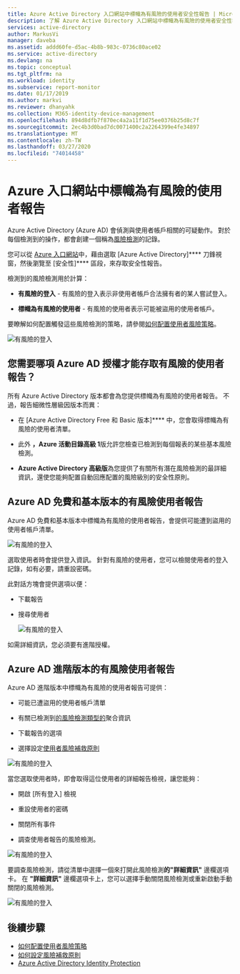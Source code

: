 ```yaml
---
title: Azure Active Directory 入口網站中標幟為有風險的使用者安全性報告 | Microsoft Docs
description: 了解 Azure Active Directory 入口網站中標幟為有風險的使用者安全性報告
services: active-directory
author: MarkusVi
manager: daveba
ms.assetid: addd60fe-d5ac-4b8b-983c-0736c80ace02
ms.service: active-directory
ms.devlang: na
ms.topic: conceptual
ms.tgt_pltfrm: na
ms.workload: identity
ms.subservice: report-monitor
ms.date: 01/17/2019
ms.author: markvi
ms.reviewer: dhanyahk
ms.collection: M365-identity-device-management
ms.openlocfilehash: 894d8dfb7f870ec4a2a11f1d75ee0376b25d8c7f
ms.sourcegitcommit: 2ec4b3d0bad7dc0071400c2a2264399e4fe34897
ms.translationtype: MT
ms.contentlocale: zh-TW
ms.lasthandoff: 03/27/2020
ms.locfileid: "74014458"
---
```

# <a name="users-flagged-for-risk-report-in-the-azure-portal"></a>Azure 入口網站中標幟為有風險的使用者報告

Azure Active Directory (Azure AD) 會偵測與使用者帳戶相關的可疑動作。 對於每個檢測到的操作，都會創建一個稱為[風險檢測](concept-risk-events.md)的記錄。

您可以從 [Azure 入口網站](https://portal.azure.com)中，藉由選取 [Azure Active Directory]**** 刀鋒視窗，然後瀏覽至 [安全性]**** 區段，來存取安全性報告。 

檢測到的風險檢測用於計算：

- **有風險的登入** - 有風險的登入表示非使用者帳戶合法擁有者的某人嘗試登入。 

- **標幟為有風險的使用者** - 有風險的使用者表示可能被盜用的使用者帳戶。 

要瞭解如何配置觸發這些風險檢測的策略，請參閱[如何配置使用者風險策略](../identity-protection/howto-user-risk-policy.md)。 

![有風險的登入](./media/concept-user-at-risk/10.png)


## <a name="what-azure-ad-license-do-you-need-to-access-the-users-at-risk-report"></a>您需要哪項 Azure AD 授權才能存取有風險的使用者報告？  

所有 Azure Active Directory 版本都會為您提供標幟為有風險的使用者報告。 不過，報告細微性層級因版本而異： 

- 在 [Azure Active Directory Free 和 Basic 版本]**** 中，您會取得標幟為有風險的使用者清單。 

- 此外 **，Azure 活動目錄高級 1**版允許您檢查已檢測到每個報表的某些基本風險檢測。 

- **Azure Active Directory 高級版**為您提供了有關所有潛在風險檢測的最詳細資訊，還使您能夠配置自動回應配置的風險級別的安全性原則。


## <a name="users-at-risk-report-for-azure-ad-free-and-basic-editions"></a>Azure AD 免費和基本版本的有風險使用者報告

Azure AD 免費和基本版本中標幟為有風險的使用者報告，會提供可能遭到盜用的使用者帳戶清單。 

![有風險的登入](./media/concept-user-at-risk/03.png)

選取使用者時會提供登入資訊。 針對有風險的使用者，您可以檢閱使用者的登入記錄，如有必要，請重設密碼。

此對話方塊會提供選項以便：

- 下載報告
- 搜尋使用者

    ![有風險的登入](./media/concept-user-at-risk/16.png)

如需詳細資訊，您必須要有進階授權。

## <a name="users-at-risk-report-for-azure-ad-premium-editions"></a>Azure AD 進階版本的有風險使用者報告

Azure AD 進階版本中標幟為有風險的使用者報告可提供：

- 可能已遭盜用的使用者帳戶清單 

- 有關已檢測到[的風險檢測類型的](concept-risk-events.md)聚合資訊

- 下載報告的選項

- 選擇設定[使用者風險補救原則](../identity-protection/howto-user-risk-policy.md)  

![有風險的登入](./media/concept-user-at-risk/71.png)

當您選取使用者時，即會取得這位使用者的詳細報告檢視，讓您能夠：

- 開啟 [所有登入] 檢視

- 重設使用者的密碼

- 關閉所有事件

- 調查使用者報告的風險檢測。 

![有風險的登入](./media/concept-user-at-risk/324.png)

要調查風險檢測，請從清單中選擇一個來打開此風險檢測**的"詳細資訊"** 邊欄選項卡。 在 **"詳細資訊"** 邊欄選項卡上，您可以選擇手動關閉風險檢測或重新啟動手動關閉的風險檢測。 

![有風險的登入](./media/concept-user-at-risk/325.png)


## <a name="next-steps"></a>後續步驟

- [如何配置使用者風險策略](../identity-protection/howto-user-risk-policy.md)
- [如何設定風險補救原則](../identity-protection/howto-user-risk-policy.md)
- [Azure Active Directory Identity Protection](../active-directory-identityprotection.md)


